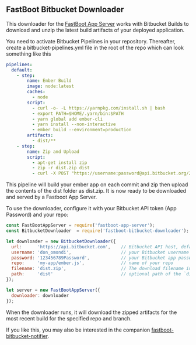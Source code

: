 ## FastBoot Bitbucket Downloader

This downloader for the [FastBoot App Server][app-server] works with Bitbucket
Builds to download and unzip the latest build artifacts of your deployed
application.

You need to activate Bitbucket Pipelines in your repository. Thereafter, create a bitbucket-pipelines.yml file in the root of the repo which can look something like this

````yaml
pipelines:
  default:
    - step:
        name: Ember Build
        image: node:latest
        caches:
          - node
        script:
          - curl -o- -L https://yarnpkg.com/install.sh | bash
          - export PATH=$HOME/.yarn/bin:$PATH
          - yarn global add ember-cli
          - yarn install --non-interactive
          - ember build --environment=production
        artifacts:
          - dist/**
    - step:
        name: Zip and Upload
        script:
          - apt-get install zip
          - zip -r dist.zip dist
          - curl -X POST "https://username:password@api.bitbucket.org/2.0/repositories/my-org/my-app/downloads" --form files=@"dist.zip"

````

This pipeline will build your ember app on each commit and zip then upload the contents of the dist folder as dist.zip. It is now ready to be downloaded and served by a Fastboot App Server.

[app-server]: https://github.com/ember-fastboot/fastboot-app-server

To use the downloader, configure it with your Bitbucket API token (App Password) and your repo:

```js
const FastBootAppServer = require('fastboot-app-server');
const BitbucketDownloader  = require('fastboot-bitbucket-downloader');

let downloader = new BitbucketDownloader({
  url:      'https://api.bitbucket.com',    // Bitbucket API host, defaults to https://api.bitbucket.com
  username: 'don_omondi',                   // your Bitbucket username
  password: '123456789Password',            // your Bitbucket app password
  repo:     'my-app/ember.js',              // name of your repo
  filename: 'dist.zip',                     // The download filename in your repo's downloads section
  path:     'dist'                          // optional path of the `dist` directory, defaults to 'dist'
});

let server = new FastBootAppServer({
  downloader: downloader
});
```

When the downloader runs, it will download the zipped artifacts for the most recent build for the specified repo and branch.

If you like this, you may also be interested in the companion [fastboot-bitbucket-notifier](https://github.com/campus-discounts/fastboot-bitbucket-notifier).

